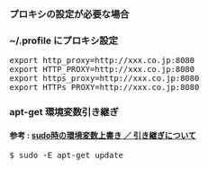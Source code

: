 ### プロキシの設定が必要な場合
### ~/.profile にプロキシ設定

<pre>
export http_proxy=http://xxx.co.jp:8080
export HTTP_PROXY=http://xxx.co.jp:8080
export https_proxy=http://xxx.co.jp:8080
export HTTPs_PROXY=http://xxx.co.jp:8080
</pre>

### apt-get 環境変数引き継ぎ
#### 参考 : [sudo時の環境変数上書き ／ 引き継ぎについて](https://qiita.com/chroju/items/375582799acd3c5137c7)

<pre>
$ sudo -E apt-get update
</pre>
